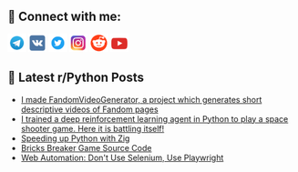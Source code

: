 ## 🔎 Connect with me:
[<img src="https://github.com/bullbesh/bullbesh/blob/main/images/Telegram.png" width="32" height="32" />](https://t.me/bullbesh)
[<img src="https://github.com/bullbesh/bullbesh/blob/main/images/VK.png" width="32" height="32" />](https://vk.com/bullbesh)
[<img src="https://github.com/bullbesh/bullbesh/blob/main/images/Twitter.png" width="32" height="32" />](https://twitter.com/bullbesh1)
[<img src="https://github.com/bullbesh/bullbesh/blob/main/images/Instagram.png" width="32" height="32" />](https://www.instagram.com/bullbesh)
[<img src="https://github.com/bullbesh/bullbesh/blob/main/images/Reddit.png" width="32" height="32" />](https://www.reddit.com/user/bullbesh)
[<img src="https://github.com/bullbesh/bullbesh/blob/main/images/YouTube.png" width="32" height="32" />](https://www.youtube.com/channel/UCtfjRs6uzgq5mfm8S06WTcg)

## 📕 Latest r/Python Posts
<!-- BLOG-POST-LIST:START -->
- [I made FandomVideoGenerator, a project which generates short descriptive videos of Fandom pages](https://www.reddit.com/r/Python/comments/yeweil/i_made_fandomvideogenerator_a_project_which/)
- [I trained a deep reinforcement learning agent in Python to play a space shooter game. Here it is battling itself!](https://www.reddit.com/r/Python/comments/yewaei/i_trained_a_deep_reinforcement_learning_agent_in/)
- [Speeding up Python with Zig](https://www.reddit.com/r/Python/comments/yew8ly/speeding_up_python_with_zig/)
- [Bricks Breaker Game Source Code](https://www.reddit.com/r/Python/comments/yew6v2/bricks_breaker_game_source_code/)
- [Web Automation: Don&#39;t Use Selenium, Use Playwright](https://www.reddit.com/r/Python/comments/yeuqw6/web_automation_dont_use_selenium_use_playwright/)
<!-- BLOG-POST-LIST:END -->
